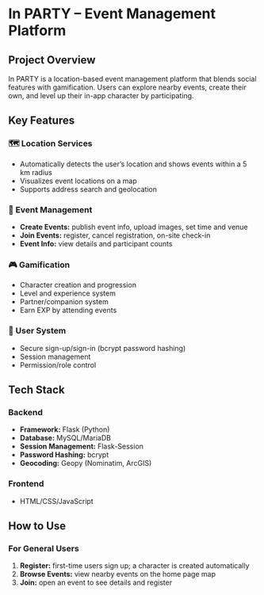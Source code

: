 # In PARTY – Event Management Platform

## Project Overview

In PARTY is a location-based event management platform that blends social features with gamification. Users can explore nearby events, create their own, and level up their in-app character by participating.

## Key Features

### 🗺️ Location Services

* Automatically detects the user’s location and shows events within a 5 km radius
* Visualizes event locations on a map
* Supports address search and geolocation

### 🎉 Event Management

* **Create Events:** publish event info, upload images, set time and venue
* **Join Events:** register, cancel registration, on-site check-in
* **Event Info:** view details and participant counts

### 🎮 Gamification

* Character creation and progression
* Level and experience system
* Partner/companion system
* Earn EXP by attending events

### 👤 User System

* Secure sign-up/sign-in (bcrypt password hashing)
* Session management
* Permission/role control

## Tech Stack

### Backend

* **Framework:** Flask (Python)
* **Database:** MySQL/MariaDB
* **Session Management:** Flask-Session
* **Password Hashing:** bcrypt
* **Geocoding:** Geopy (Nominatim, ArcGIS)

### Frontend

* HTML/CSS/JavaScript

## How to Use

### For General Users

1. **Register:** first-time users sign up; a character is created automatically
2. **Browse Events:** view nearby events on the home page map
3. **Join:** open an event to see details and register

